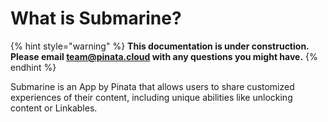 # What is Submarine?

{% hint style="warning" %}
**This documentation is under construction. Please email team@pinata.cloud with any questions you might have.**
{% endhint %}

Submarine is an App by Pinata that allows users to share customized experiences of their content, including unique abilities like unlocking content or Linkables.
